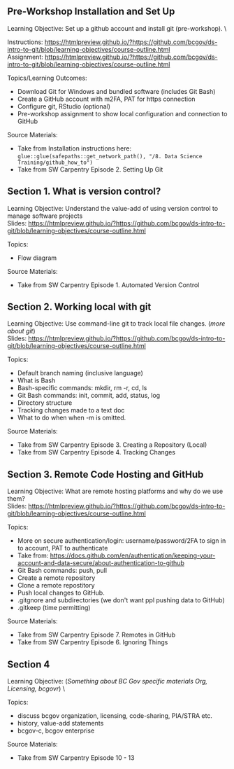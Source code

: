 
## Pre-Workshop Installation and Set Up

Learning Objective: Set up a github account and install git (pre-workshop). \

Instructions: https://htmlpreview.github.io/?https://github.com/bcgov/ds-intro-to-git/blob/learning-objectives/course-outline.html \
Assignment: https://htmlpreview.github.io/?https://github.com/bcgov/ds-intro-to-git/blob/learning-objectives/course-outline.html

Topics/Learning Outcomes:

- Download Git for Windows and bundled software (includes Git Bash)
- Create a GitHub account with m2FA, PAT for https connection
- Configure git, RStudio (optional)
- Pre-workshop assignment to show local configuration and connection to GitHub

Source Materials:

- Take from Installation instructions here: `glue::glue(safepaths::get_network_path(), "/8. Data Science Training/github_how_to")`
- Take from SW Carpentry Episode 2. Setting Up Git

## Section 1. What is version control?

Learning Objective: Understand the value-add of using version control to manage software projects \
Slides: https://htmlpreview.github.io/?https://github.com/bcgov/ds-intro-to-git/blob/learning-objectives/course-outline.html

Topics:

- Flow diagram

Source Materials:

- Take from SW Carpentry Episode 1. Automated Version Control

## Section 2. Working local with git

Learning Objective: Use command-line git to track local file changes. (*more about git*) \
Slides: https://htmlpreview.github.io/?https://github.com/bcgov/ds-intro-to-git/blob/learning-objectives/course-outline.html

Topics:

- Default branch naming (inclusive language)
- What is Bash
- Bash-specific commands: mkdir, rm -r, cd, ls
- Git Bash commands: init, commit, add, status, log
- Directory structure
- Tracking changes made to a text doc
- What to do when when -m is omitted.

Source Materials:

- Take from SW Carpentry Episode 3. Creating a Repository (Local)
- Take from SW Carpentry Episode 4. Tracking Changes

## Section 3. Remote Code Hosting and GitHub

Learning Objective: What are remote hosting platforms and why do we use them? \
Slides: https://htmlpreview.github.io/?https://github.com/bcgov/ds-intro-to-git/blob/learning-objectives/course-outline.html

Topics:

- More on secure authentication/login: username/password/2FA to sign in to account, PAT to authenticate
- Take from: https://docs.github.com/en/authentication/keeping-your-account-and-data-secure/about-authentication-to-github
- Git Bash commands: push, pull
- Create a remote repository
- Clone a remote repostitory
- Push local changes to GitHub.
- .gitgnore and subdirectories (we don't want ppl pushing data to GitHub)
- .gitkeep (time permitting) 

Source Materials:

- Take from SW Carpentry Episode 7. Remotes in GitHub
- Take from SW Carpentry Episode 6. Ignoring Things

## Section 4

Learning Objective: (*Something about BC Gov specific materials Org, Licensing, bcgovr*) \

Topics:

- discuss bcgov organization, licensing, code-sharing, PIA/STRA etc.
- history, value-add statements
- bcgov-c, bcgov enterprise

Source Materials:

- Take from SW Carpentry Episode 10 - 13


